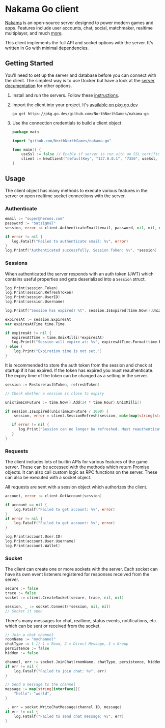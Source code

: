 # Nakama Go client

[Nakama](https://github.com/heroiclabs/nakama) is an open-source server designed to power modern games and apps.
Features include user accounts, chat, social, matchmaker, realtime multiplayer, and much [more](https://heroiclabs.com).

This client implements the full API and socket options with the server. It's written in Go with minimal dependencies.

## Getting Started

You'll need to set up the server and database before you can connect with the client. The simplest way is to use Docker
but have a look at the [server documentation](https://github.com/heroiclabs/nakama#getting-started) for other options.

1. Install and run the servers. Follow
   these [instructions](https://heroiclabs.com/docs/nakama/getting-started/install/docker/).

2. Import the client into your project.
   It's [available on pkg.go.dev](https://pkg.go.dev/github.com/NorthNorthGames/nakama-go)

   ```shell
   go get https://pkg.go.dev/github.com/NorthNorthGames/nakama-go
   ```

3. Use the connection credentials to build a client object.

   ```go
   package main

   import "github.com/NorthNorthGames/nakama-go"
   
   func main() {
	   useSsl := false // Enable if server is run with an SSL certificate
	   client := NewClient("defaultKey", "127.0.0.1", "7350", useSsl, nil, nil)
   }
   ```

## Usage

The client object has many methods to execute various features in the server or open realtime socket connections with
the server.

### Authenticate

```go
email := "super@heroes.com"
password := "batsignal"
session, error := client.AuthenticateEmail(email, password, nil, nil, nil)

if error != nil {
   log.Fatalf("Failed to authenticate email: %v", error)
}
log.Printf("Authenticated successfully. Session Token: %v", *session)
```

### Sessions

When authenticated the server responds with an auth token (JWT) which contains useful properties and gets deserialized
into a `Session` struct.

```go
log.Print(session.Token)
log.Print(session.RefreshToken)
log.Print(session.UserID)
log.Print(session.Username)

log.Printf("Session has expired? %t", session.IsExpired(time.Now().UnixMilli()/1000))

expiresAt := session.ExpiresAt
var expiresAtTime time.Time

if expiresAt != nil {
   expiresAtTime = time.UnixMilli(*expiresAt)
   log.Printf("Session will expire at: %s", expiresAtTime.Format(time.RFC3339))
} else {
    log.Print("Expiration time is not set.")
}
```

It is recommended to store the auth token from the session and check at startup if it has expired. If the token has
expired you must reauthenticate. The expiry time of the token can be changed as a setting in the server.

```go
session := Restore(authToken, refreshToken)

// Check whether a session is close to expiry

unixTimeInFuture := time.Now().Add(24 * time.Hour).UnixMilli()

if session.IsExpired(unixTimeInFuture / 1000) {
    session, error = client.SessionRefresh(session, make(map[string]string))

   if error != nil {
      log.Print("Session can no longer be refreshed. Must reauthenticate!")
   }
}
```

### Requests

The client includes lots of builtin APIs for various features of the game server. These can be accessed with the methods
which return Promise objects. It can also call custom logic as RPC functions on the server. These can also be executed
with a socket object.

All requests are sent with a session object which authorizes the client.

```go
account, error := client.GetAccount(session)

if account == nil {
    log.Fatalf("Failed to get account: %v", error)
}
if error != nil {
    log.Fatalf("Failed to get account: %v", error)
}

log.Print(account.User.ID)
log.Print(account.User.Username)
log.Print(account.Wallet)
```

### Socket

The client can create one or more sockets with the server. Each socket can have its own event listeners registered for
responses received from the server.

```go
secure := false
trace := false
socket := client.CreateSocket(secure, trace, nil, nil)

session, _ := socket.Connect(*session, nil, nil)
// Socket it open
```

There's many messages for chat, realtime, status events, notifications, etc. which can be sent or received from the socket.

```go
// Join a chat channel
roomName := "mychannel"
chatType := 1 // 1 = Room, 2 = Direct Message, 3 = Group
persistence := false
hidden := false

channel, err := socket.JoinChat(roomName, chatType, persistence, hidden)
if err != nil {
    log.Fatalf("Failed to join chat: %v", err)
}

// Send a message to the channel
message := map[string]interface{}{
    "hello": "world",
}

_, err = socket.WriteChatMessage(channel.ID, message)
if err != nil {
    log.Fatalf("Failed to send chat message: %v", err)
}
```
